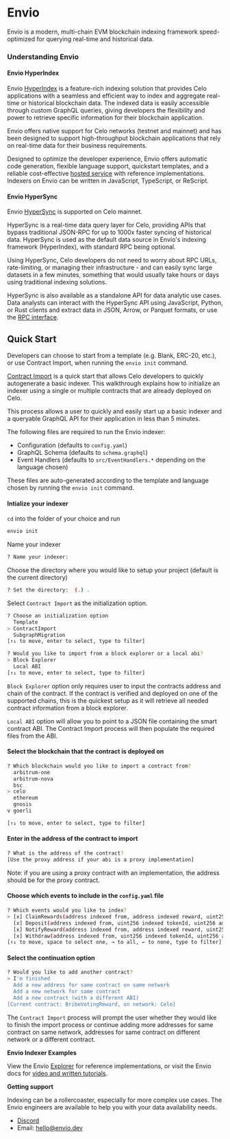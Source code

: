# Envio

Envio is a modern, multi-chain EVM blockchain indexing framework speed-optimized
for querying real-time and historical data.

### Understanding Envio

#### Envio HyperIndex

Envio [HyperIndex](https://docs.envio.dev/docs/overview) is a feature-rich
indexing solution that provides Celo applications with a seamless and
efficient way to index and aggregate real-time or historical blockchain data.
The indexed data is easily accessible through custom GraphQL queries, giving
developers the flexibility and power to retrieve specific information for their
blockchain application.

Envio offers native support for Celo networks (testnet and mainnet) and has been designed
to support high-throughput blockchain applications that rely on real-time data
for their business requirements.

Designed to optimize the developer experience, Envio offers automatic code
generation, flexible language support, quickstart templates, and a reliable
cost-effective [hosted service](https://envio.dev/explorer) with reference implementations. Indexers on Envio can be written in JavaScript, TypeScript, or ReScript.

#### Envio HyperSync

Envio [HyperSync](https://docs.envio.dev/docs/overview-hypersync) is supported on Celo mainnet.

HyperSync is a real-time data query layer for Celo, providing APIs
that bypass traditional JSON-RPC for up to 1000x faster syncing of historical
data. HyperSync is used as the default data source in Envio's indexing framework (HyperIndex),
with standard RPC being optional.

Using HyperSync, Celo developers do not need to worry about RPC URLs,
rate-limiting, or managing their infrastructure - and can easily sync large
datasets in a few minutes, something that would usually take hours or days using
traditional indexing solutions.

HyperSync is also available as a standalone API for data analytic use cases.
Data analysts can interact with the HyperSync API using JavaScript, Python, or
Rust clients and extract data in JSON, Arrow, or Parquet formats, or use the [RPC interface](https://docs.envio.dev/docs/HyperSync/overview-hyperrpc).

## Quick Start

Developers can choose to start from a template (e.g. Blank, ERC-20, etc.), or
use Contract Import, when running the `envio init` command. 

[Contract Import](https://docs.envio.dev/docs/contract-import) is a quick start that allows Celo developers to quickly autogenerate a basic indexer. This walkthrough explains how to initialize an indexer using a single or multiple contracts that are already deployed on Celo. 

This process allows a user to quickly and easily start up a basic indexer and a queryable GraphQL API for their application in less than 5 minutes.

The following files are required to run the Envio indexer:
- Configuration (defaults to `config.yaml`)
- GraphQL Schema (defaults to `schema.graphql`)
- Event Handlers (defaults to `src/EventHandlers.*` depending on the language chosen)

These files are auto-generated according to the template and language chosen by running the `envio init` command. 

#### Intialize your indexer

`cd` into the folder of your choice and run
```bash
envio init
```
Name your indexer
```bash
? Name your indexer:
```
Choose the directory where you would like to setup your project (default is the current directory)
```bash
? Set the directory:  (.) .
```
Select `Contract Import` as the initialization option.
```bash
? Choose an initialization option
  Template
> ContractImport
  SubgraphMigration
[↑↓ to move, enter to select, type to filter]
```
```bash
? Would you like to import from a block explorer or a local abi?
> Block Explorer
  Local ABI
[↑↓ to move, enter to select, type to filter]
```
`Block Explorer` option only requires user to input the contracts address and chain of the contract. If the contract is verified and deployed on one of the supported chains, this is the quickest setup as it will retrieve all needed contract information from a block explorer. 

`Local ABI` option will allow you to point to a JSON file containing the smart contract ABI. The Contract Import process will then populate the required files from the ABI.

#### Select the blockchain that the contract is deployed on
```bash
? Which blockchain would you like to import a contract from?
  arbitrum-one
  arbitrum-nova
  bsc
> celo
  ethereum
  gnosis
v goerli

[↑↓ to move, enter to select, type to filter]
```
#### Enter in the address of the contract to import
```bash
? What is the address of the contract?
[Use the proxy address if your abi is a proxy implementation]
```
Note: if you are using a proxy contract with an implementation, the address should be for the proxy contract.

#### Choose which events to include in the `config.yaml` file
```bash
? Which events would you like to index?
> [x] ClaimRewards(address indexed from, address indexed reward, uint256 amount)
  [x] Deposit(address indexed from, uint256 indexed tokenId, uint256 amount)
  [x] NotifyReward(address indexed from, address indexed reward, uint256 indexed epoch, uint256 amount)
  [x] Withdraw(address indexed from, uint256 indexed tokenId, uint256 amount)
[↑↓ to move, space to select one, → to all, ← to none, type to filter]
```

#### Select the continuation option
```bash
? Would you like to add another contract?
> I'm finished
  Add a new address for same contract on same network
  Add a new network for same contract
  Add a new contract (with a different ABI)
[Current contract: BribeVotingReward, on network: Celo]
```

The `Contract Import` process will prompt the user whether they would like to finish the import process or continue adding more addresses for same contract on same network, addresses for same contract on different network or a different contract.


**Envio Indexer Examples**

View the Envio [Explorer](https://envio.dev/explorer) for reference implementations, or visit the Envio docs for [video and written tutorials](https://docs.envio.dev/docs/HyperIndex/tutorial-op-bridge-deposits). 

**Getting support**

Indexing can be a rollercoaster, especially for more complex use cases. The
Envio engineers are available to help you with your data availability needs.

- [Discord](https://discord.gg/mZHNWgNCAc)
- Email: [hello@envio.dev](mailto:hello@envio.dev)



